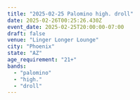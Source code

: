 ```yaml
---
title: "2025-02-25 Palomino high. droll"
date: 2025-02-26T00:25:26.430Z
event_date: 2025-02-25T20:00:00-07:00
draft: false
venue: "Linger Longer Lounge"
city: "Phoenix"
state: "AZ"
age_requirement: "21+"
bands:
  - "palomino"
  - "high."
  - "droll"
---
```

